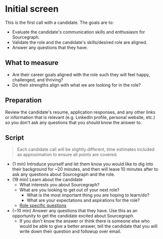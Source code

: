 # Initial screen

This is the first call with a candidate. The goals are to:

- Evaluate the candidate's communication skills and enthusiasm for Sourcegraph.
- Validate the role and the candidate's skills/desired role are aligned.
- Answer any questions that they have.

## What to measure

- Are their career goals aligned with the role such they will feel happy, challenged, and thriving?
- Do their strengths align with what we are looking for in the role?

## Preparation

Review the candidate's resume, application responses, and any other links or information that is relevant (e.g. LinkedIn profile, personal website, etc.) so you don't ask any questions that you should know the answer to.

## Script

> Each candidate call will be slightly different, time estimates included as approximation to ensure all points are covered.

- (1 min) Introduce yourself and let them know you would like to dig into their background for ~20 minutes, and then will leave 10 minutes after to ask any questions about Sourcegraph and the role.
- (19 min) Learn about the candidate
   - What interests you about Sourcegraph?
   - What are you looking to get out of your next role?
      - What is the most important thing you are hoping to learn/do?
      - What are your expectations and aspirations for the role?
   - [Role specific questions](https://github.com/sourcegraph/interviews/blob/master/product/initial-screen-role-specific.md)
- (~10 min) Answer any questions that they have. Use this as an opportunity to get the candidate excited about Sourcegraph.
  - If you don't know the answer or think there is someone else who would be able to give a better answer, tell the candidate that you will write down their question and followup over email.
